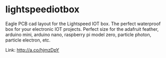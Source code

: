 # lightspeediotbox
Eagle PCB cad layout for the Lightspeed IOT box.  The perfect waterproof box for your electronic IOT projects. Perfect size for the adafruit feather, arduino mini, arduino nano, raspberry pi model zero, particle photon, particle electron, etc.

Link: http://a.co/hjmzDpY
